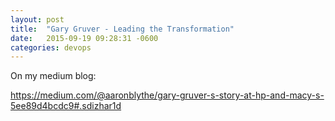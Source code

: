 ```yaml
---
layout: post
title:  "Gary Gruver - Leading the Transformation"
date:   2015-09-19 09:28:31 -0600
categories: devops
---
```


On my medium blog:

https://medium.com/@aaronblythe/gary-gruver-s-story-at-hp-and-macy-s-5ee89d4bcdc9#.sdizhar1d